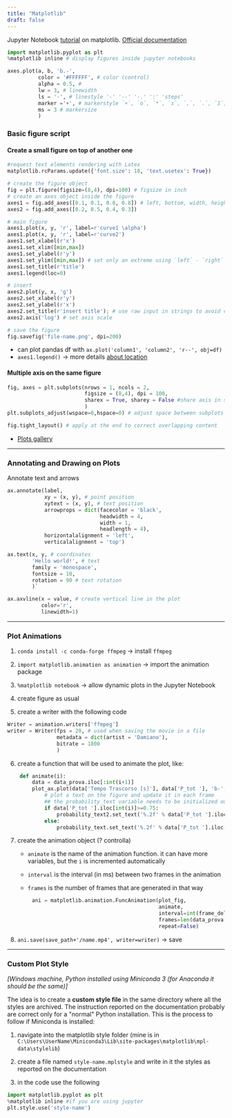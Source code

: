 ```yaml
---
title: "Matplotlib"
draft: false
---
```


Jupyter Notebook [tutorial](http://nbviewer.jupyter.org/github/jrjohansson/scientific-python-lectures/blob/master/Lecture-4-Matplotlib.ipynb) on matplotlib.
[Official documentation](https://matplotlib.org/)

```py
import matplotlib.pyplot as plt
%matplotlib inline # display figures inside jupyter notebooks

axes.plot(a, b, 'b.-',
          color = '#FFFFFF', # color (control)
          alpha = 0.5, #
          lw = 3, # linewidth
          ls = '-', # linestyle '-' '--' '-.' ':' 'steps'
          marker ='+', # markerstyle `+`, `o`, `*`, `s`, `,`, `.`, `1`, `2`, `3`,…
          ms = 3 # markersize
          )
```

### Basic figure script

#### Create a small figure on top of another one

```py
#request text elements rendering with Latex
matplotlib.rcParams.update({'font.size': 18, 'text.usetex': True})

# create the figure object
fig = plt.figure(figsize=(8,4), dpi=100) # figsize in inch
# create an axes object inside the figure
axes1 = fig.add_axes([0.1, 0.1, 0.8, 0.8]) # left, bottom, width, height
axes2 = fig.add_axes([0.2, 0.5, 0.4, 0.3])

# main figure
axes1.plot(x, y, 'r', label=r'curve1 \alpha')
axes1.plot(x, y, 'r', label=r'curve2')
axes1.set_xlabel(r'x')
axes1.set_xlim([min,max])
axes1.set_ylabel(r'y')
axes1.set_ylim([min,max]) # set only an extreme using `left` - `right` or `top` - `bottom`
axes1.set_title(r'title')
axes1.legend(loc=0)

# insert
axes2.plot(y, x, 'g')
axes2.set_xlabel(r'y')
axes2.set_ylabel(r'x')
axes2.set_title(r'insert title'); # use raw input in strings to avoid conflicts with LaTex
axes2.axis('log') # set axis scale

# save the figure
fig.savefig('file-name.png', dpi=200)
```

-   can plot pandas df with `ax.plot('column1', 'column2', 'r--', obj=df)`
-   `axes1.legend()` → more details [about location](https://matplotlib.org/users/legend_guide.html#legend-location)

#### Multiple axis on the same figure

```py
fig, axes = plt.subplots(nrows = 1, ncols = 2,
                         figsize = (8,4), dpi = 100,
                         sharex = True, sharey = False #share axis in subpplots
                         )
plt.subplots_adjust(wspace=0,hspace=0) # adjust space between subplots in a figure

fig.tight_layout() # apply at the end to correct overlapping content
```

-   [Plots gallery](https://matplotlib.org/gallery.html)

* * *

### Annotating and Drawing on Plots

Annotate text and arrows

```py
ax.annotate(label,
			xy = (x, y), # point position
            xytext = (x, y), # text position
            arrowprops = dict(facecolor = 'black',
							  headwidth = 4,
							  width = 1,
                              headlength = 4),
            horizontalalignment = 'left',
			verticalalignment = 'top')

ax.text(x, y, # coordinates
        'Hello world!', # text
        family = 'monospace',
        fontsize = 10,
        rotation = 90 # text rotation
        )`

ax.axvline(x = value, # create vertical line in the plot
           color='r',
           linewidth=1)
```

* * *

### Plot Animations

1.  `conda install -c conda-forge ffmpeg` → install `ffmpeg`

2.  `import matplotlib.animation as animation` → import the animation package

3.  `%matplotlib notebook` → allow dynamic plots in the Jupyter Notebook

4.  create figure as usual

5.  create a writer with the following code

```py
Writer = animation.writers['ffmpeg']
writer = Writer(fps = 20, # used when saving the movie in a file
                metadata = dict(artist = 'Damiano'),
                bitrate = 1800
                )
```

6.  create a function that will be used to animate the plot, like:

```py
    def animate(i):
        data = data_prova.iloc[:int(i+1)]
        plot_ax.plot(data['Tempo Trascorso [s]'], data['P_tot '], 'b-', lw=1, ms=3)
	        # plot a text on the figure and update it in each frame
            ## the probability_text variable needs to be initialized outside the function
            if data['P_tot '].iloc[int(i)]>=0.75:
                probability_text2.set_text('%.2f' % data['P_tot '].iloc[int(i)])
            else:
                probability_text.set_text('%.2f' % data['P_tot '].iloc[int(i)])
```

7.  create the animation object (? controlla)

    -   `animate` is the name of the animation function. it can have more variables, but the `i` is incremented automatically

    -   `interval` is the interval (in ms) between two frames in the animation

    -   `frames` is the number of frames that are generated in that way

```py
        ani = matplotlib.animation.FuncAnimation(plot_fig,
                                                 animate,
                                                 interval=int(frame_delay),
                                                 frames=len(data_prova['Tempo Trascorso [s]']),
                                                 repeat=False)
```

8.  `ani.save(save_path+'/name.mp4', writer=writer)` → save

* * *

### Custom Plot Style

_[Windows machine, Python installed using Miniconda 3 (for Anaconda it should be the same)]_

The idea is to create a **custom style file** in the same directory where all the styles are archived. The instruction reported on the documentation probably are correct only for a "normal" Python installation. This is the process to follow if Miniconda is installed:

1.  navigate into the matplotlib style folder (mine is in `C:\Users\UserName\Miniconda3\Lib\site-packages\matplotlib\mpl-data\stylelib`)

2.  create a file named `style-name.mplstyle` and write in it the styles as reported on the documentation

3.  in the code use the following

```python
import matplotlib.pyplot as plt
%matplotlib inline #if you are using jupyter
plt.style.use('style-name')
```
